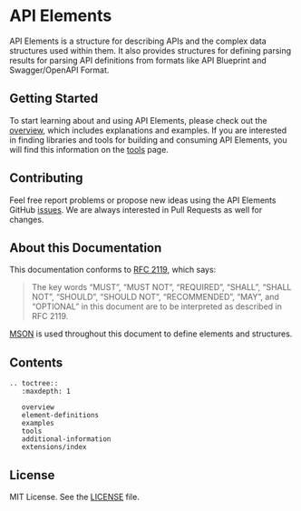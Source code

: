 # API Elements

API Elements is a structure for describing APIs and the complex data structures used within them. It also provides structures for defining parsing results for parsing API definitions from formats like API Blueprint and Swagger/OpenAPI Format.

## Getting Started

To start learning about and using API Elements, please check out the [overview](overview.html), which includes explanations and examples. If you are interested in finding libraries and tools for building and consuming API Elements, you will find this information on the [tools](tools.html) page.

## Contributing

Feel free report problems or propose new ideas using the API Elements GitHub
[issues][]. We are always interested in Pull Requests as well for changes.

## About this Documentation

This documentation conforms to [RFC 2119][], which says:

> The key words “MUST”, “MUST NOT”, “REQUIRED”, “SHALL”, “SHALL NOT”, “SHOULD”, “SHOULD NOT”, “RECOMMENDED”, “MAY”, and “OPTIONAL” in this document are to be interpreted as described in RFC 2119.

[MSON][] is used throughout this document to define elements and structures.

## Contents

```eval_rst
.. toctree::
   :maxdepth: 1

   overview
   element-definitions
   examples
   tools
   additional-information
   extensions/index
```

## License

MIT License. See the [LICENSE][] file.

[RFC 2119]: https://datatracker.ietf.org/doc/rfc2119/
[issues]: https://github.com/apiaryio/api-elements/issues
[MSON]: https://github.com/apiaryio/mson
[LICENSE]: https://github.com/apiaryio/api-elements/blob/master/LICENSE
